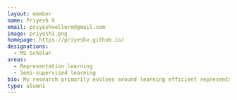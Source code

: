 ```yaml
---
layout: member
name: Priyesh V
email: priyeshvellore@gmail.com
image: priyesh1.png
homepage: https://priyeshv.github.io/
designations: 
  - MS Scholar
areas: 
  - Representation learning 
  - Semi-supervised learning
bio: My research primarily evolves around learning efficient representations for entities in irregular domains. I use complex networks theory to design efficient (deep) machine learning models that can represent and make inferences on complex structured data.  
type: alumni
---
```


